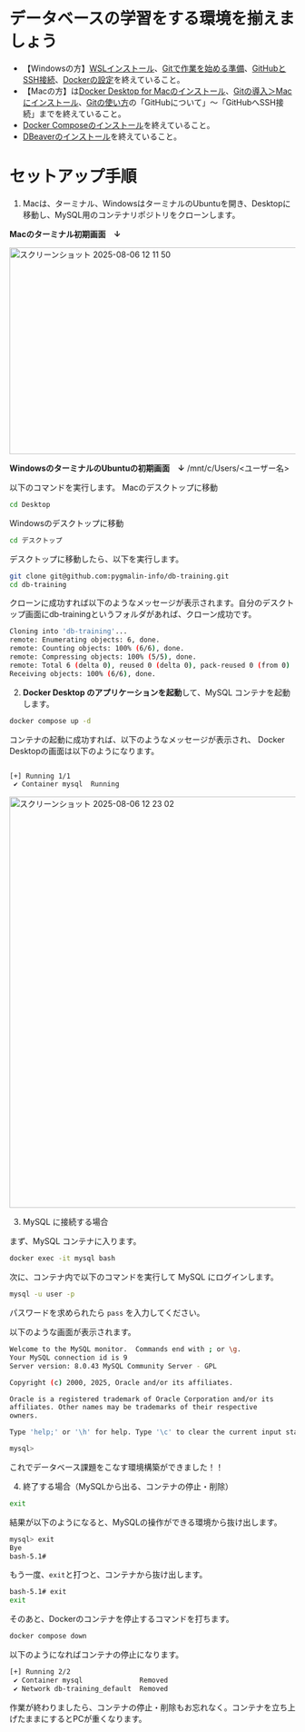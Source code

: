 # データベースの学習をする環境を揃えましょう 
- 【Windowsの方】[WSLインストール](https://respawn.littleheroes.jp/w/courses/2285/2351/2352/1284?lhsct=content-1284)、[Gitで作業を始める準備](https://respawn.littleheroes.jp/w/courses/2285/2351/2353/1286?lhsct=content-1286)、[GitHubとSSH接続](https://respawn.littleheroes.jp/w/courses/2285/2351/2353/1287?lhsct=content-1287)、[Dockerの設定](https://respawn.littleheroes.jp/w/courses/2285/2351/2354/1288?lhsct=content-1288)を終えていること。
- 【Macの方】は[Docker Desktop for Macのインストール](https://respawn.littleheroes.jp/w/courses/596/1357/1380/797?lhsct=content-797)、[Gitの導入＞Macにインストール](https://respawn.littleheroes.jp/w/courses/595/640/742/277?lhsct=content-277)、[Gitの使い方](https://respawn.littleheroes.jp/w/courses/595/641)の「GitHubについて」〜「GitHubへSSH接続」までを終えていること。
-  [Docker Composeのインストール](https://respawn.littleheroes.jp/w/courses/596/1356/1375/781?lhsct=content-781)を終えていること。
-  [DBeaverのインストール](https://respawn.littleheroes.jp/w/courses/1977/1978/1979/1031?lhsct=content-1031)を終えていること。

# セットアップ手順

1. Macは、ターミナル、WindowsはターミナルのUbuntuを開き、Desktopに移動し、MySQL用のコンテナリポジトリをクローンします。

**Macのターミナル初期画面　↓**

<img width="573" height="364" alt="スクリーンショット 2025-08-06 12 11 50" src="https://github.com/user-attachments/assets/96b46c81-590c-4099-9e89-2acbe73b5338" />



**WindowsのターミナルのUbuntuの初期画面　↓**
/mnt/c/Users/<ユーザー名>

以下のコマンドを実行します。
Macのデスクトップに移動
```bash
cd Desktop
```

Windowsのデスクトップに移動
```bash
cd デスクトップ
```

デスクトップに移動したら、以下を実行します。

```bash
git clone git@github.com:pygmalin-info/db-training.git
cd db-training
```

クローンに成功すれば以下のようなメッセージが表示されます。自分のデスクトップ画面にdb-trainingというフォルダがあれば、クローン成功です。
```bash
Cloning into 'db-training'...
remote: Enumerating objects: 6, done.
remote: Counting objects: 100% (6/6), done.
remote: Compressing objects: 100% (5/5), done.
remote: Total 6 (delta 0), reused 0 (delta 0), pack-reused 0 (from 0)
Receiving objects: 100% (6/6), done.
```

2. **Docker Desktop のアプリケーションを起動**して、MySQL コンテナを起動します。

```bash
docker compose up -d
```

コンテナの起動に成功すれば、以下のようなメッセージが表示され、	Docker Desktopの画面は以下のようになります。
```bash

[+] Running 1/1
 ✔ Container mysql  Running                                                0.0s 
```

<img width="1264" height="724" alt="スクリーンショット 2025-08-06 12 23 02" src="https://github.com/user-attachments/assets/8495973f-ae68-4176-845b-c3f0aa70a938" />


3. MySQL に接続する場合

まず、MySQL コンテナに入ります。

```bash
docker exec -it mysql bash
```

次に、コンテナ内で以下のコマンドを実行して MySQL にログインします。

```bash
mysql -u user -p
```

パスワードを求められたら `pass` を入力してください。

以下のような画面が表示されます。
```bash
Welcome to the MySQL monitor.  Commands end with ; or \g.
Your MySQL connection id is 9
Server version: 8.0.43 MySQL Community Server - GPL

Copyright (c) 2000, 2025, Oracle and/or its affiliates.

Oracle is a registered trademark of Oracle Corporation and/or its
affiliates. Other names may be trademarks of their respective
owners.

Type 'help;' or '\h' for help. Type '\c' to clear the current input statement.

mysql> 

```

これでデータベース課題をこなす環境構築ができました！！


4. 終了する場合（MySQLから出る、コンテナの停止・削除）
```bash
exit
```
結果が以下のようになると、MySQLの操作ができる環境から抜け出します。
```bash
mysql> exit
Bye
bash-5.1# 
```
もう一度、`exit`と打つと、コンテナから抜け出します。
```bash
bash-5.1# exit
exit
```
そのあと、Dockerのコンテナを停止するコマンドを打ちます。
```bash
docker compose down
```
以下のようになればコンテナの停止になります。
```bash
[+] Running 2/2
 ✔ Container mysql              Removed                                    2.3s 
 ✔ Network db-training_default  Removed    
```

作業が終わりましたら、コンテナの停止・削除もお忘れなく。コンテナを立ち上げたままにするとPCが重くなります。
